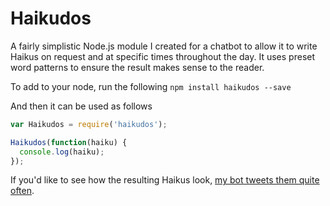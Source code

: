 Haikudos
======

A fairly simplistic Node.js module I created for a chatbot to allow it to write Haikus on request and at specific times throughout the day.  It uses preset word patterns to ensure the result makes sense to the reader.

To add to your node, run the following
```npm install haikudos --save```

And then it can be used as follows
```javascript
var Haikudos = require('haikudos');

Haikudos(function(haiku) {
  console.log(haiku);
});
```

If you'd like to see how the resulting Haikus look, [my bot tweets them quite often](https://twitter.com/oceanibot).
